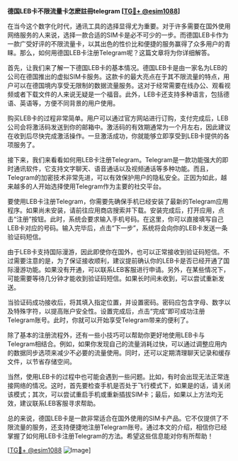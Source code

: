 **德国LEB卡不限流量卡怎麽註冊telegram [[TG💪+ @esim1088](https://t.me/s/esim1088)]**

在当今这个数字化时代，通讯工具的选择显得尤为重要。对于许多需要在国外使用网络服务的人来说，选择一款合适的SIM卡是必不可少的一步。而德国LEB卡作为一款广受好评的不限流量卡，以其出色的性价比和便捷的服务赢得了众多用户的青睐。那么，如何用德国LEB卡注册Telegram呢？这篇文章将为你详细解答。

首先，让我们来了解一下德国LEB卡的基本情况。德国LEB卡是由一家名为LEB的公司在德国推出的虚拟SIM卡服务。这款卡的最大亮点在于其不限流量的特点，用户可以在德国境内享受无限制的数据流量服务。这对于经常需要在线办公、观看视频或者下载文件的人来说无疑是一个福音。此外，LEB卡还支持多种语言，包括德语、英语等，方便不同背景的用户使用。

购买LEB卡的过程非常简单。用户可以通过官方网站进行订购，支付完成后，LEB公司会将激活码发送到你的邮箱中。激活码的有效期通常为一个月左右，因此建议在收到后尽快完成激活操作。一旦激活成功，你就能够立即享受到LEB卡提供的各项服务了。

接下来，我们来看看如何用LEB卡注册Telegram。Telegram是一款功能强大的即时通讯软件，它支持文字聊天、语音通话以及视频通话等多种功能。而且，Telegram的加密技术非常先进，可以有效保护用户的隐私安全。正因为如此，越来越多的人开始选择使用Telegram作为主要的社交平台。

要使用LEB卡注册Telegram，你需要先确保手机已经安装了最新的Telegram应用程序。如果尚未安装，请前往应用商店搜索并下载。安装完成后，打开应用，点击“注册”按钮。此时，系统会要求输入手机号码。在这里，你可以直接填写自己LEB卡对应的号码。输入完毕后，点击“下一步”，系统将会向你的LEB卡发送一条验证码短信。

由于LEB卡支持国际漫游，因此即使你在国外，也可以正常接收到验证码短信。不过需要注意的是，为了保证接收顺利，建议提前确认你的LEB卡是否已经开通了国际漫游功能。如果没有开通，可以联系LEB客服进行申请。另外，在某些情况下，可能需要等待几分钟才能收到验证码短信。如果长时间未收到，可以尝试重新发送。

当验证码成功接收后，将其填入指定位置，并设置密码。密码应包含字母、数字以及特殊字符，以提高账户安全性。设置完成后，点击“完成”即可成功注册Telegram账号。此时，你就可以开始享受Telegram带来的便利了。

除了基本的注册流程外，还有一些小技巧可以帮助你更好地使用LEB卡与Telegram相结合。例如，如果你发现自己的流量消耗过快，可以通过调整应用内的数据同步选项来减少不必要的流量使用。同时，还可以定期清理聊天记录和缓存文件，以节省存储空间。

当然，使用LEB卡的过程中也可能会遇到一些问题。比如，有时会出现无法正常连接网络的情况。这时，首先要检查手机是否处于飞行模式下，如果是的话，请关闭该模式；其次，可以尝试重启手机或重新插拔SIM卡；最后，如果以上方法均无效，建议联系LEB客服寻求帮助。

总的来说，德国LEB卡是一款非常适合在国外使用的SIM卡产品。它不仅提供了不限流量的服务，还支持便捷地注册Telegram账号。通过本文的介绍，相信你已经掌握了如何用LEB卡注册Telegram的方法。希望这些信息能对你有所帮助！

[[TG💪+ @esim1088](https://t.me/s/esim1088) ![Image](https://i.postimg.cc/4NQfJmqS/Snipaste-2025-05-13-00-14-12.png)]